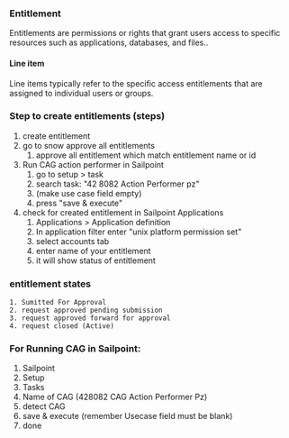 ### Entitlement
Entitlements are permissions or rights that grant users access to specific resources such as applications, databases, and files..

#### Line item
Line items typically refer to the specific access entitlements that are assigned to individual users or groups.

### Step to create entitlements (steps)
1. create entitlement 
2. go to snow approve all entitlements  
	1. approve all entitlement which match entitlement name or id
3. Run CAG action performer in Sailpoint  
	1. go to setup > task
	2. search task: "42 8082 Action Performer pz"
	3. (make use case field empty) 
	4. press "save & execute"
4. check for created entitlement in Sailpoint Applications
	1. Applications > Application definition 
	2. In application filter enter "unix platform permission set"
	3. select accounts tab
	4. enter name of your entitlement
	6. it will show status of entitlement

### entitlement states 
	1. Sumitted For Approval
	2. request approved pending submission
	3. request approved forward for approval
	4. request closed (Active)

### For Running CAG in Sailpoint:
1. Sailpoint
2. Setup
3. Tasks
4. Name of CAG (428082 CAG Action Performer Pz)
5. detect CAG
6. save & execute (remember Usecase field must be blank)
7. done



	 
 
 
 
 
 